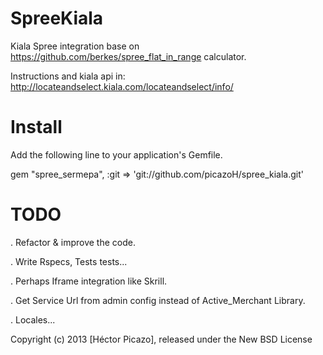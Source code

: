 SpreeKiala
=====================

Kiala Spree integration base on https://github.com/berkes/spree_flat_in_range calculator.

Instructions and kiala api in: http://locateandselect.kiala.com/locateandselect/info/


Install
=======

Add the following line to your application's Gemfile.

gem "spree_sermepa", :git => 'git://github.com/picazoH/spree_kiala.git'


TODO
====

. Refactor & improve the code.

. Write Rspecs, Tests tests...

. Perhaps Iframe integration like Skrill.

. Get Service Url from admin config instead of Active_Merchant Library.

. Locales...


Copyright (c) 2013 [Héctor Picazo], released under the New BSD License

